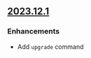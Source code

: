## [2023.12.1](https://github.com/thebigcrafter/oh-my-pmmp/compare/2023.12...2023.12.1)

### Enhancements

* Add `upgrade` command